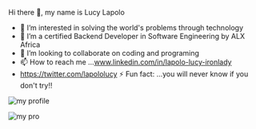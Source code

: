 Hi there 👋, my name is Lucy Lapolo
- 👀 I’m interested in solving the world's problems through technology
- 🌱 I’m a certified Backend Developer in Software Engineering by  ALX Africa
- 💞️ I’m looking to collaborate on coding and programing
- 📫 How to reach me ...www.linkedin.com/in/lapolo-lucy-ironlady
- https://twitter.com/lapololucy
⚡ Fun fact: ...you will never know if you don't try!!
<!---
Lapololucy/Lapololucy is a ✨ special ✨ repository because its `README.md` (this file) appears on your GitHub profile.
You can click the Preview link to take a look at your changes.
--->
![my profile](https://user-images.githubusercontent.com/113608901/226555826-2db6ee97-e34f-47ba-a71f-8b38dd609c53.jpg)
                                                                    
   ![my pro](https://user-images.githubusercontent.com/113608901/226595064-cbe21a01-a977-4e0f-a0ab-d6baa4410a1b.jpg)
